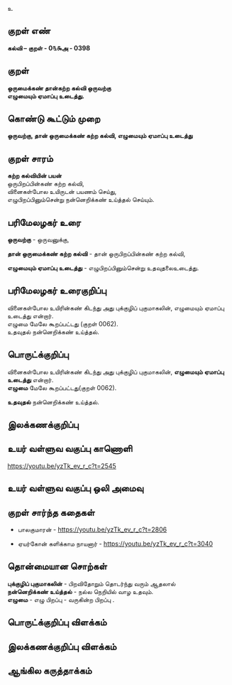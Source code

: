 உ

## குறள் எண் 

**கல்வி – குறள் - 0௩௯அ - 0398**  

## குறள் 

**ஒருமைக்கண் தான்கற்ற கல்வி ஒருவற்கு  
எழுமையும் ஏமாப்பு உடைத்து.**

## கொண்டு கூட்டும் முறை

**ஒருவற்கு, தான் ஒருமைக்கண் கற்ற கல்வி, எழுமையும் ஏமாப்பு உடைத்து**    

## குறள் சாரம் 

**கற்ற கல்வியின் பயன்**  
ஒருபிறப்பின்கண் கற்ற கல்வி,   
வினைகள்போல உயிருடன் பயணம் செய்து,  
எழுபிறப்பினும்சென்று நன்னெறிக்கண் உய்த்தல் செய்யும்.  

## பரிமேலழகர் உரை

**ஒருவற்கு** - ஒருவனுக்கு,  

**தான் ஒருமைக்கண் கற்ற கல்வி** - தான் ஒருபிறப்பின்கண் கற்ற கல்வி,  

**எழுமையும் ஏமாப்பு உடைத்து** - எழுபிறப்பினும்சென்று உதவுதலைஉடைத்து.  
 
## பரிமேலழகர் உரைகுறிப்பு   

வினைகள்போல உயிரின்கண் கிடந்து அது புக்குழிப் புகுமாகலின், எழுமையும் ஏமாப்பு உடைத்து என்றார்.  
எழுமை  மேலே கூறப்பட்டது (குறள் 0062).  
உதவுதல்  நன்னெறிக்கண் உய்த்தல்.   

## பொருட்க்குறிப்பு 

வினைகள்போல உயிரின்கண் கிடந்து அது புக்குழிப் புகுமாகலின், **எழுமையும் ஏமாப்பு உடைத்து** என்றார்.  
**எழுமை**  மேலே கூறப்பட்டது(குறள் 0062).  

**உதவுதல்**  நன்னெறிக்கண் உய்த்தல்.   

## இலக்கணக்குறிப்பு  


## உயர் வள்ளுவ வகுப்பு காணொளி

https://youtu.be/yzTk_ev_r_c?t=2545

## உயர் வள்ளுவ வகுப்பு ஒலி அமைவு 

 
## குறள் சார்ந்த கதைகள் 

* பாலகுமாரன் - https://youtu.be/yzTk_ev_r_c?t=2806

* ஏயர்கோன் களிக்காம நாயனார் - https://youtu.be/yzTk_ev_r_c?t=3040

## தொன்மையான சொற்கள்

**புக்குழிப் புகுமாகலின்** - பிறவிதோறும் தொடர்ந்து வரும் ஆதலால்   
**நன்னெறிக்கண் உய்த்தல்** - நல்ல நெறியில் வாழ உதவும்.  
**எழுமை** - எழு பிறப்பு - வருகின்ற பிறப்பு .  

## பொருட்க்குறிப்பு விளக்கம்


## இலக்கணக்குறிப்பு விளக்கம்


## ஆங்கில கருத்தாக்கம் 


